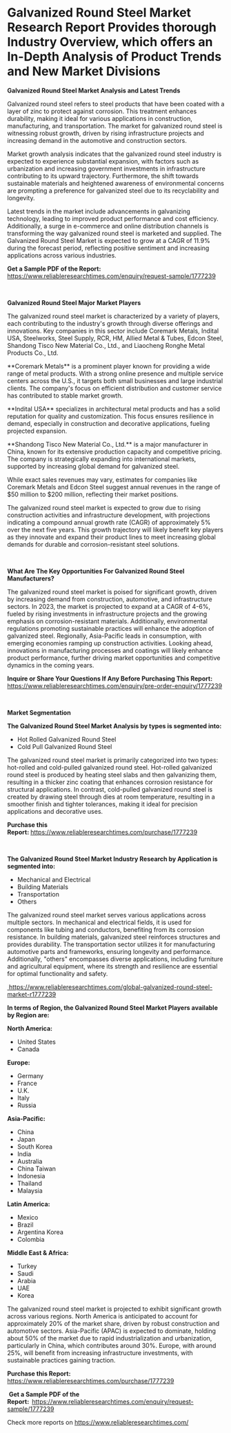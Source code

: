 <p><h1>Galvanized Round Steel Market Research Report Provides thorough Industry Overview, which offers an In-Depth Analysis of Product Trends and New Market Divisions</h1></p><p><strong>Galvanized Round Steel Market Analysis and Latest Trends</strong></p>
<p><p>Galvanized round steel refers to steel products that have been coated with a layer of zinc to protect against corrosion. This treatment enhances durability, making it ideal for various applications in construction, manufacturing, and transportation. The market for galvanized round steel is witnessing robust growth, driven by rising infrastructure projects and increasing demand in the automotive and construction sectors.</p><p>Market growth analysis indicates that the galvanized round steel industry is expected to experience substantial expansion, with factors such as urbanization and increasing government investments in infrastructure contributing to its upward trajectory. Furthermore, the shift towards sustainable materials and heightened awareness of environmental concerns are prompting a preference for galvanized steel due to its recyclability and longevity.</p><p>Latest trends in the market include advancements in galvanizing technology, leading to improved product performance and cost efficiency. Additionally, a surge in e-commerce and online distribution channels is transforming the way galvanized round steel is marketed and supplied. The Galvanized Round Steel Market is expected to grow at a CAGR of 11.9% during the forecast period, reflecting positive sentiment and increasing applications across various industries.</p></p>
<p><strong>Get a Sample PDF of the Report:&nbsp;</strong> <a href="https://www.reliableresearchtimes.com/enquiry/request-sample/1777239?utm_campaign=2233&utm_medium=2&utm_source=Github&utm_content=ia&utm_term=01042025&utm_id=galvanized-round-steel">https://www.reliableresearchtimes.com/enquiry/request-sample/1777239</a></p>
<p>&nbsp;</p>
<p><strong>Galvanized Round Steel Major Market Players</strong></p>
<p><p>The galvanized round steel market is characterized by a variety of players, each contributing to the industry's growth through diverse offerings and innovations. Key companies in this sector include Coremark Metals, Indital USA, Steelworks, Steel Supply, RCR, HM, Allied Metal & Tubes, Edcon Steel, Shandong Tisco New Material Co., Ltd., and Liaocheng Ronghe Metal Products Co., Ltd.</p><p>**Coremark Metals** is a prominent player known for providing a wide range of metal products. With a strong online presence and multiple service centers across the U.S., it targets both small businesses and large industrial clients. The company's focus on efficient distribution and customer service has contributed to stable market growth.</p><p>**Indital USA** specializes in architectural metal products and has a solid reputation for quality and customization. This focus ensures resilience in demand, especially in construction and decorative applications, fueling projected expansion.</p><p>**Shandong Tisco New Material Co., Ltd.** is a major manufacturer in China, known for its extensive production capacity and competitive pricing. The company is strategically expanding into international markets, supported by increasing global demand for galvanized steel.</p><p>While exact sales revenues may vary, estimates for companies like Coremark Metals and Edcon Steel suggest annual revenues in the range of $50 million to $200 million, reflecting their market positions.</p><p>The galvanized round steel market is expected to grow due to rising construction activities and infrastructure development, with projections indicating a compound annual growth rate (CAGR) of approximately 5% over the next five years. This growth trajectory will likely benefit key players as they innovate and expand their product lines to meet increasing global demands for durable and corrosion-resistant steel solutions.</p></p>
<p>&nbsp;</p>
<p><strong>What Are The Key Opportunities For Galvanized Round Steel Manufacturers?</strong></p>
<p><p>The galvanized round steel market is poised for significant growth, driven by increasing demand from construction, automotive, and infrastructure sectors. In 2023, the market is projected to expand at a CAGR of 4-6%, fueled by rising investments in infrastructure projects and the growing emphasis on corrosion-resistant materials. Additionally, environmental regulations promoting sustainable practices will enhance the adoption of galvanized steel. Regionally, Asia-Pacific leads in consumption, with emerging economies ramping up construction activities. Looking ahead, innovations in manufacturing processes and coatings will likely enhance product performance, further driving market opportunities and competitive dynamics in the coming years.</p></p>
<p><strong>Inquire or Share Your Questions If Any Before Purchasing This Report:</strong> <a href="https://www.reliableresearchtimes.com/enquiry/pre-order-enquiry/1777239?utm_campaign=2233&utm_medium=2&utm_source=Github&utm_content=ia&utm_term=01042025&utm_id=galvanized-round-steel">https://www.reliableresearchtimes.com/enquiry/pre-order-enquiry/1777239</a></p>
<p>&nbsp;</p>
<p><strong>Market Segmentation</strong></p>
<p><strong>The Galvanized Round Steel Market Analysis by types is segmented into:</strong></p>
<p><ul><li>Hot Rolled Galvanized Round Steel</li><li>Cold Pull Galvanized Round Steel</li></ul></p>
<p><p>The galvanized round steel market is primarily categorized into two types: hot-rolled and cold-pulled galvanized round steel. Hot-rolled galvanized round steel is produced by heating steel slabs and then galvanizing them, resulting in a thicker zinc coating that enhances corrosion resistance for structural applications. In contrast, cold-pulled galvanized round steel is created by drawing steel through dies at room temperature, resulting in a smoother finish and tighter tolerances, making it ideal for precision applications and decorative uses.</p></p>
<p><strong>Purchase this Report:&nbsp;</strong><a href="https://www.reliableresearchtimes.com/purchase/1777239?utm_campaign=2233&utm_medium=2&utm_source=Github&utm_content=ia&utm_term=01042025&utm_id=galvanized-round-steel">https://www.reliableresearchtimes.com/purchase/1777239</a></p>
<p>&nbsp;</p>
<p><strong>The Galvanized Round Steel Market Industry Research by Application is segmented into:</strong></p>
<p><ul><li>Mechanical and Electrical</li><li>Building Materials</li><li>Transportation</li><li>Others</li></ul></p>
<p><p>The galvanized round steel market serves various applications across multiple sectors. In mechanical and electrical fields, it is used for components like tubing and conductors, benefiting from its corrosion resistance. In building materials, galvanized steel reinforces structures and provides durability. The transportation sector utilizes it for manufacturing automotive parts and frameworks, ensuring longevity and performance. Additionally, "others" encompasses diverse applications, including furniture and agricultural equipment, where its strength and resilience are essential for optimal functionality and safety.</p></p>
<p><a href="https://www.reliableresearchtimes.com/global-galvanized-round-steel-market-r1777239?utm_campaign=2233&utm_medium=2&utm_source=Github&utm_content=ia&utm_term=01042025&utm_id=galvanized-round-steel">&nbsp;https://www.reliableresearchtimes.com/global-galvanized-round-steel-market-r1777239</a></p>
<p><strong>In terms of Region, the Galvanized Round Steel Market Players available by Region are:</strong></p>
<p>
    <p> <strong> North America: </strong>
        <ul>
            <li>United States</li>
            <li>Canada</li>
        </ul>
        </p> 
    <p> <strong> Europe: </strong>
        <ul>
            <li>Germany</li>
            <li>France</li>
            <li>U.K.</li>
            <li>Italy</li>
            <li>Russia</li>
        </ul>
        </p> 
    <p> <strong> Asia-Pacific: </strong>
        <ul>
            <li>China</li>
            <li>Japan</li>
            <li>South Korea</li>
            <li>India</li>
            <li>Australia</li>
            <li>China Taiwan</li>
            <li>Indonesia</li>
            <li>Thailand</li>
            <li>Malaysia</li>
        </ul>
        </p> 
    <p> <strong> Latin America: </strong>
        <ul>
            <li>Mexico</li>
            <li>Brazil</li>
            <li>Argentina Korea</li>
            <li>Colombia</li>
        </ul>
        </p> 
    <p> <strong> Middle East & Africa: </strong>
        <ul>
            <li>Turkey</li>
            <li>Saudi</li>
            <li>Arabia</li>
            <li>UAE</li>
            <li>Korea</li>
        </ul>
    </p>
    </p>
<p><p>The galvanized round steel market is projected to exhibit significant growth across various regions. North America is anticipated to account for approximately 20% of the market share, driven by robust construction and automotive sectors. Asia-Pacific (APAC) is expected to dominate, holding about 50% of the market due to rapid industrialization and urbanization, particularly in China, which contributes around 30%. Europe, with around 25%, will benefit from increasing infrastructure investments, with sustainable practices gaining traction.</p></p>
<p><strong>Purchase this Report: </strong><a href="https://www.reliableresearchtimes.com/purchase/1777239?utm_campaign=2233&utm_medium=2&utm_source=Github&utm_content=ia&utm_term=01042025&utm_id=galvanized-round-steel">https://www.reliableresearchtimes.com/purchase/1777239</a></p>
<p>&nbsp;<strong>Get a Sample PDF of the Report:&nbsp;&nbsp;</strong><a href="https://www.reliableresearchtimes.com/enquiry/request-sample/1777239?utm_campaign=2233&utm_medium=2&utm_source=Github&utm_content=ia&utm_term=01042025&utm_id=galvanized-round-steel">https://www.reliableresearchtimes.com/enquiry/request-sample/1777239</a></p>
<p><strong></strong></p>
<p>Check more reports on <a href="https://www.reliableresearchtimes.com/?utm_campaign=2233&utm_medium=2&utm_source=Github&utm_content=ia&utm_term=01042025&utm_id=galvanized-round-steel">https://www.reliableresearchtimes.com/</a></p>